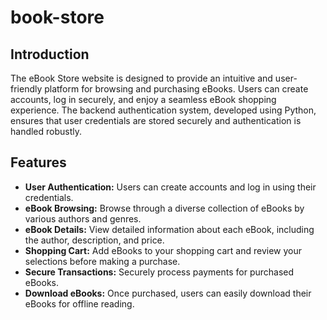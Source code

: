 # book-store

## Introduction

The eBook Store website is designed to provide an intuitive and user-friendly platform for browsing and purchasing eBooks.
Users can create accounts, log in securely, and enjoy a seamless eBook shopping experience. The backend authentication system, developed using Python, 
ensures that user credentials are stored securely and authentication is handled robustly.

## Features

- **User Authentication:** Users can create accounts and log in using their credentials.
- **eBook Browsing:** Browse through a diverse collection of eBooks by various authors and genres.
- **eBook Details:** View detailed information about each eBook, including the author, description, and price.
- **Shopping Cart:** Add eBooks to your shopping cart and review your selections before making a purchase.
- **Secure Transactions:** Securely process payments for purchased eBooks.
- **Download eBooks:** Once purchased, users can easily download their eBooks for offline reading.
